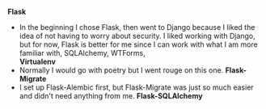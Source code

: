 **Flask** 
- In the beginning I chose Flask, then went to Django because I liked the idea of not having to worry about security.  I liked working with Django, but for now, Flask is better for me since I can work with what I am more familiar with, SQLAlchemy, WTForms,  
**Virtualenv**
- Normally I would go with poetry but I went rouge on this one.
**Flask-Migrate** 
- I set up Flask-Alembic first, but Flask-Migrate was just so much easier and didn't need anything from me. 
**Flask-SQLAlchemy**
